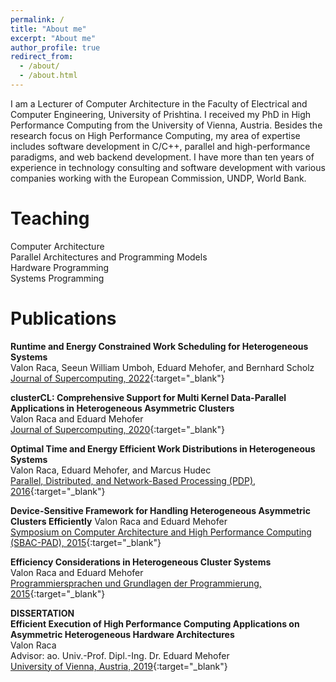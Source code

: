 ```yaml
---
permalink: /
title: "About me"
excerpt: "About me"
author_profile: true
redirect_from: 
  - /about/
  - /about.html
---
```


I am a Lecturer of Computer Architecture in the Faculty of Electrical and Computer Engineering, University of Prishtina. I received my PhD in High Performance Computing from the University of Vienna, Austria. Besides the research focus on High Performance Computing, my area of expertise includes
software development in C/C++, parallel and high-performance paradigms, and web backend development. I have more than ten years of experience in technology consulting and software development with various companies working with the European Commission, UNDP, World Bank.
  

Teaching
======
Computer Architecture  
Parallel Architectures and Programming Models  
Hardware Programming  
Systems Programming
  
  
Publications
======
**Runtime and Energy Constrained Work Scheduling for Heterogeneous Systems**  
Valon Raca, Seeun William Umboh, Eduard Mehofer, and Bernhard Scholz  
[Journal of Supercomputing, 2022](https://doi.org/10.1007/s11227-022-04556-7){:target="_blank"}  
  
**clusterCL: Comprehensive Support for Multi Kernel Data-Parallel Applications in Heterogeneous Asymmetric Clusters**  
Valon Raca and Eduard Mehofer  
[Journal of Supercomputing, 2020](https://doi.org/10.1007/s11227-020-03234-w){:target="_blank"} 
  
**Optimal Time and Energy Efficient Work Distributions in Heterogeneous Systems**  
Valon Raca, Eduard Mehofer, and Marcus Hudec  
[Parallel, Distributed, and Network-Based Processing (PDP), 2016](https://doi.org/10.1109/PDP.2016.68){:target="_blank"}  
  
**Device-Sensitive Framework for Handling Heterogeneous Asymmetric Clusters Efficiently**
Valon Raca and Eduard Mehofer  
[Symposium on Computer Architecture and High Performance Computing (SBAC-PAD), 2015](https://doi.org/10.1109/SBAC-PAD.2015.15){:target="_blank"}  
  
**Efficiency Considerations in Heterogeneous Cluster Systems**  
Valon Raca and Eduard Mehofer  
[Programmiersprachen und Grundlagen der Programmierung, 2015](https://www.complang.tuwien.ac.at/kps2015/proceedings/KPS_2015_submission_26.pdf){:target="_blank"}  
  
**DISSERTATION**  
**Efficient Execution of High Performance Computing Applications on Asymmetric Heterogeneous Hardware Architectures**  
Valon Raca  
Advisor: ao. Univ.-Prof. Dipl.-Ing. Dr. Eduard Mehofer  
[University of Vienna, Austria, 2019](https://doi.org/10.25365/thesis.59157){:target="_blank"}



